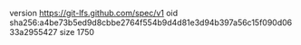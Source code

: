 version https://git-lfs.github.com/spec/v1
oid sha256:a4be73b5ed9d8cbbe2764f554b9d4d81e3d94b397a56c15f090d0633a2955427
size 1750
